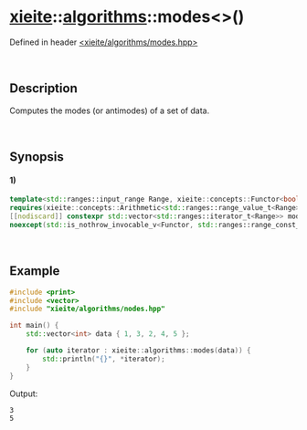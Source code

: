 # [xieite](../../xieite.md)\:\:[algorithms](../../algorithms.md)\:\:modes\<\>\(\)
Defined in header [<xieite/algorithms/modes.hpp>](../../../include/xieite/algorithms/modes.hpp)

&nbsp;

## Description
Computes the modes (or antimodes) of a set of data.

&nbsp;

## Synopsis
#### 1)
```cpp
template<std::ranges::input_range Range, xieite::concepts::Functor<bool(std::ranges::range_const_reference_t<Range>, std::ranges::range_const_reference_t<Range>)> Functor = std::ranges::greater>
requires(xieite::concepts::Arithmetic<std::ranges::range_value_t<Range>> && xieite::concepts::ConstantInvocable<Functor, std::ranges::range_const_reference_t<Range>, std::ranges::range_const_reference_t<Range>>)
[[nodiscard]] constexpr std::vector<std::ranges::iterator_t<Range>> modes(Range& range, Functor&& comparator = Functor())
noexcept(std::is_nothrow_invocable_v<Functor, std::ranges::range_const_reference_t<Range>, std::ranges::range_const_reference_t<Range>>);
```

&nbsp;

## Example
```cpp
#include <print>
#include <vector>
#include "xieite/algorithms/nodes.hpp"

int main() {
    std::vector<int> data { 1, 3, 2, 4, 5 };

    for (auto iterator : xieite::algorithms::modes(data)) {
        std::println("{}", *iterator);
    }
}
```
Output:
```
3
5
```
